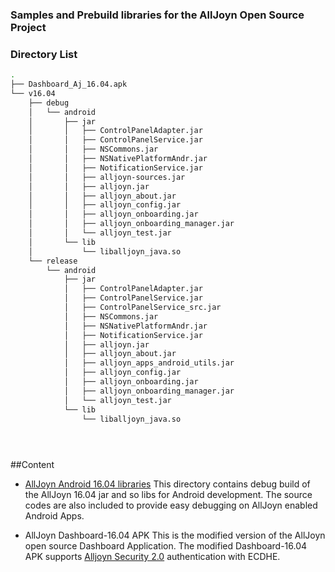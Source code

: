 ### Samples and Prebuild libraries for the AllJoyn Open Source Project


### Directory List
	
```sh
.
├── Dashboard_Aj_16.04.apk
└── v16.04
    ├── debug
    │   └── android
    │       ├── jar
    │       │   ├── ControlPanelAdapter.jar
    │       │   ├── ControlPanelService.jar
    │       │   ├── NSCommons.jar
    │       │   ├── NSNativePlatformAndr.jar
    │       │   ├── NotificationService.jar
    │       │   ├── alljoyn-sources.jar
    │       │   ├── alljoyn.jar
    │       │   ├── alljoyn_about.jar
    │       │   ├── alljoyn_config.jar
    │       │   ├── alljoyn_onboarding.jar
    │       │   ├── alljoyn_onboarding_manager.jar
    │       │   └── alljoyn_test.jar
    │       └── lib
    │           └── liballjoyn_java.so
    └── release
        └── android
            ├── jar
            │   ├── ControlPanelAdapter.jar
            │   ├── ControlPanelService.jar
            │   ├── ControlPanelService_src.jar
            │   ├── NSCommons.jar
            │   ├── NSNativePlatformAndr.jar
            │   ├── NotificationService.jar
            │   ├── alljoyn.jar
            │   ├── alljoyn_about.jar
            │   ├── alljoyn_apps_android_utils.jar
            │   ├── alljoyn_config.jar
            │   ├── alljoyn_onboarding.jar
            │   ├── alljoyn_onboarding_manager.jar
            │   └── alljoyn_test.jar
            └── lib
                └── liballjoyn_java.so


 

``` 
##Content 
* [AllJoyn Android 16.04 libraries](./alljoyn/v16.04/android/)
This directory contains debug build of the AllJoyn 16.04 jar and so libs for Android development. The source codes are also included to provide easy debugging on AllJoyn enabled Android Apps.

* AllJoyn Dashboard-16.04 APK 
This is the modified version of the AllJoyn open source Dashboard Application. The modified Dashboard-16.04 APK supports [Alljoyn Security 2.0](https://allseenalliance.org/framework/documentation/learn/core/security2_0) authentication with ECDHE. 
